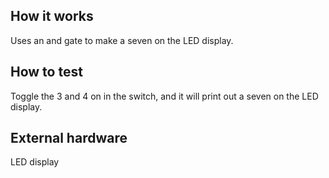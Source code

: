 <!---

This file is used to generate your project datasheet. Please fill in the information below and delete any unused
sections.

You can also include images in this folder and reference them in the markdown. Each image must be less than
512 kb in size, and the combined size of all images must be less than 1 MB.
-->

## How it works

Uses an and gate to make a seven on the LED display.

## How to test

Toggle the 3 and 4 on in the switch, and it will print out a seven on the LED display.

## External hardware

LED display
